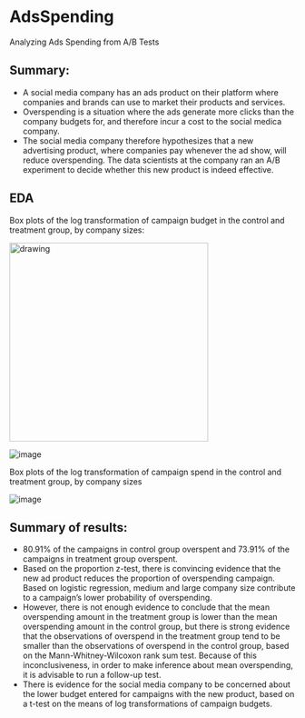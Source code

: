 # AdsSpending
Analyzing Ads Spending from A/B Tests

## Summary:
* A social media company has an ads product on their platform where companies and brands can use to market their products and services.
*	Overspending is a situation where the ads generate more clicks than the company budgets for, and therefore incur a cost to the social medica company. 
*	The social media company therefore hypothesizes that a new advertising product, where companies pay whenever the ad show, will reduce overspending. The data scientists at the company ran an A/B experiment to decide whether this new product is indeed effective.

## EDA

Box plots of the log transformation of campaign budget in the control and treatment group, by company sizes:

<img src="eda/figures/sent_len_dist.png" alt="drawing" width="350"/>

![image](https://user-images.githubusercontent.com/25354173/140620846-6f988a50-9be8-467f-8fea-1effd9fac99e.png)

Box plots of the log transformation of campaign spend in the control and treatment group, by company sizes

![image](https://user-images.githubusercontent.com/25354173/140620870-c5850b74-1890-4c39-8014-aabc5fab3bbd.png)


## Summary of results: 
* 80.91% of the campaigns in control group overspent and 73.91% of the campaigns in treatment group overspent.
*	Based on the proportion z-test, there is convincing evidence that the new ad product reduces the proportion of overspending campaign. Based on logistic regression, medium and large company size contribute to a campaign’s lower probability of overspending. 
*	However, there is not enough evidence to conclude that the mean overspending amount in the treatment group is lower than the mean overspending amount in the control group, but there is strong evidence that the observations of overspend in the treatment group tend to be smaller than the observations of overspend in the control group, based on the Mann-Whitney-Wilcoxon rank sum test. Because of this inconclusiveness, in order to make inference about mean overspending, it is advisable to run a follow-up test.
*	There is evidence for the social media company to be concerned about the lower budget entered for campaigns with the new product, based on a t-test on the means of log transformations of campaign budgets.
